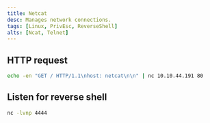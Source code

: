 ```yaml
---
title: Netcat
desc: Manages network connections.
tags: [Linux, PrivEsc, ReverseShell]
alts: [Ncat, Telnet]
---
```


## HTTP request

```sh
echo -en "GET / HTTP/1.1\nhost: netcat\n\n" | nc 10.10.44.191 80
```

## Listen for reverse shell

```sh
nc -lvnp 4444
```